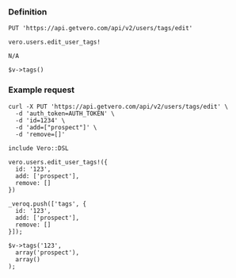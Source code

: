 ### Definition

<pre class="bash"><code>PUT 'https://api.getvero.com/api/v2/users/tags/edit'</code></pre>
<pre class="ruby"><code>vero.users.edit_user_tags!</code></pre>
<pre class="javascript"><code>N/A</code></pre>
<pre class="php"><code>$v->tags()</code></pre>

### Example request

<pre class="bash"><code>curl -X PUT 'https://api.getvero.com/api/v2/users/tags/edit' \
  -d 'auth_token=AUTH_TOKEN' \
  -d 'id=1234' \
  -d 'add=["prospect"]' \
  -d 'remove=[]'</code></pre>
<pre class="ruby"><code>include Vero::DSL

vero.users.edit_user_tags!({
  id: '123', 
  add: ['prospect'], 
  remove: []
})</code></pre>
<pre class="javascript"><code>_veroq.push(['tags', {    
  id: '123',    
  add: ['prospect'],    
  remove: []  
}]);</code></pre>
<pre class="php"><code>$v->tags('123',
  array('prospect'),
  array()
);</code></pre>
